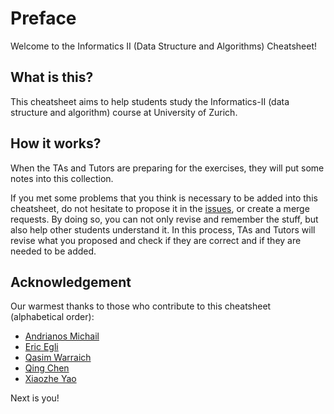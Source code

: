 # Preface

Welcome to the Informatics II (Data Structure and Algorithms) Cheatsheet!

## What is this?

This cheatsheet aims to help students study the Informatics-II (data structure and algorithm) course at University of Zurich. 

## How it works?

When the TAs and Tutors are preparing for the exercises, they will put some notes into this collection.

If you met some problems that you think is necessary to be added into this cheatsheet, do not hesitate to propose it in the [issues](https://github.com/xzyaoi/uzh-info2-cheatsheet/issues), or create a merge requests. By doing so, you can not only revise and remember the stuff, but also help other students understand it. In this process, TAs and Tutors will revise what you proposed and check if they are correct and if they are needed to be added.


## Acknowledgement

Our warmest thanks to those who contribute to this cheatsheet (alphabetical order):

* [Andrianos Michail](https://github.com/Andrian0s)
* [Eric Egli](https://eric.film/)
* [Qasim Warraich](https://github.com/qasimwarraich)
* [Qing Chen](https://www.ifi.uzh.ch/en/dbtg/Staff/qing.html)
* [Xiaozhe Yao](https://about.yao.sh/)

Next is you!

 